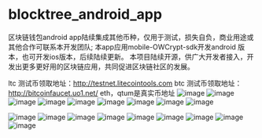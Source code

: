 # blocktree_android_app
区块链钱包android app陆续集成其他币种，仅用于测试，损失自负，商业用途或其他合作可联系本开发团队;
本app应用mobile-OWCrypt-sdk开发android 版本，也可开发ios版本，后续陆续更新。
本项目陆续开源，供广大开发者接入，开发出更多更好用的区块链应用，共同促进区块链社区的发展。

ltc 测试币领取地址：http://testnet.litecointools.com
btc 测试币领取地址：http://bitcoinfaucet.uo1.net/
eth，qtum是真实币地址
![image](https://github.com/blocktree/blocktree_android_app/blob/master/photo/splash.jpg)
![image](https://github.com/blocktree/blocktree_android_app/blob/master/photo/creatwaller.jpg)
![image](https://github.com/blocktree/blocktree_android_app/blob/master/photo/zhujima.jpg)
![image](https://github.com/blocktree/blocktree_android_app/blob/master/photo/xieyi.jpg)
![image](https://github.com/blocktree/blocktree_android_app/blob/master/photo/send.jpg)
![image](https://github.com/blocktree/blocktree_android_app/blob/master/photo/sendd.jpg)
![image](https://github.com/blocktree/blocktree_android_app/blob/master/photo/jilu.jpg)
![image](https://github.com/blocktree/blocktree_android_app/blob/master/photo/home.jpg)
![image](https://github.com/blocktree/blocktree_android_app/blob/master/photo/dizhi.jpg)

![image](https://github.com/blocktree/blocktree_android_app/blob/master/photo/splash.jpg)
![image](https://github.com/blocktree/blocktree_android_app/blob/master/photo/creatwaller.jpg)
![image](https://github.com/blocktree/blocktree_android_app/blob/master/photo/zhujima.jpg)
![image](https://github.com/blocktree/blocktree_android_app/blob/master/photo/xieyi.jpg)
![image](https://github.com/blocktree/blocktree_android_app/blob/master/photo/send.jpg)
![image](https://github.com/blocktree/blocktree_android_app/blob/master/photo/sendd.jpg)
![image](https://github.com/blocktree/blocktree_android_app/blob/master/photo/jilu.jpg)
![image](https://github.com/blocktree/blocktree_android_app/blob/master/photo/home.jpg)
![image](https://github.com/blocktree/blocktree_android_app/blob/master/photo/dizhi.jpg)

